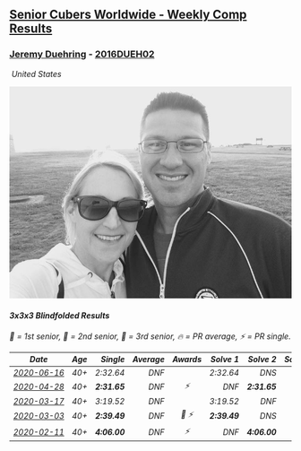 <style>table {white-space: nowrap;}</style>
<link rel="stylesheet" type="text/css" href="/scw-comp/css/flags.css" />

## [Senior Cubers Worldwide - Weekly Comp Results](/scw-comp/results/)
### [Jeremy Duehring](README.md) - [2016DUEH02](https://www.worldcubeassociation.org/persons/2016DUEH02?event=333bf)

<i class="flag flag-US" />&nbsp;United States

![Jeremy Duehring](1481070529.jpg)

#### 3x3x3 Blindfolded Results

<span style="white-space: nowrap;">🥇 = 1st senior</span>, <span style="white-space: nowrap;">🥈 = 2nd senior</span>, <span style="white-space: nowrap;">🥉 = 3rd senior</span>, <span style="white-space: nowrap;">🔥 = PR average</span>, <span style="white-space: nowrap;">⚡ = PR single</span>.

| Date | Age | Single | Average | Awards | Solve 1 | Solve 2 | Solve 3 | Video |
| :--: | :--: | --: | --: | :--: | --: | --: | --: | :-- |
| [2020-06-16](../../results/2020-06-16/333bf.md) | 40+ | 2:32.64 | DNF |  | 2:32.64 | DNS | DNS | [Desktop](https://www.facebook.com/jeremy.duehring/videos/10160146910827846) / [Mobile](https://m.facebook.com/jeremy.duehring/videos/10160146910827846) |
| [2020-04-28](../../results/2020-04-28/333bf.md) | 40+ | **2:31.65** | DNF | ⚡ | DNF | **2:31.65** | DNS | [Desktop](https://www.facebook.com/events/534758690547855/permalink/538273463529711) / [Mobile](https://m.facebook.com/events/534758690547855?view=permalink&id=538273463529711) |
| [2020-03-17](../../results/2020-03-17/333bf.md) | 40+ | 3:19.52 | DNF |  | 3:19.52 | DNF | DNS | [Desktop](https://www.facebook.com/events/616010612582835/permalink/620248352159061) / [Mobile](https://m.facebook.com/events/616010612582835?view=permalink&id=620248352159061) |
| [2020-03-03](../../results/2020-03-03/333bf.md) | 40+ | **2:39.49** | DNF | 🥉 ⚡ | **2:39.49** | DNS | DNS | [Desktop](https://www.facebook.com/events/186820176097844/permalink/190947509018444) / [Mobile](https://m.facebook.com/events/186820176097844?view=permalink&id=190947509018444) |
| [2020-02-11](../../results/2020-02-11/333bf.md) | 40+ | **4:06.00** | DNF | ⚡ | DNF | **4:06.00** | DNF | [Desktop](https://www.facebook.com/events/173728187264773/permalink/178131816824410) / [Mobile](https://m.facebook.com/events/173728187264773?view=permalink&id=178131816824410) |


<!-- Global site tag (gtag.js) - Google Analytics -->
<script async src="https://www.googletagmanager.com/gtag/js?id=UA-86348435-3"></script>
<script>window.dataLayer = window.dataLayer || []; function gtag() {dataLayer.push(arguments);} gtag('js', new Date()); gtag('config', 'UA-86348435-3');</script>

